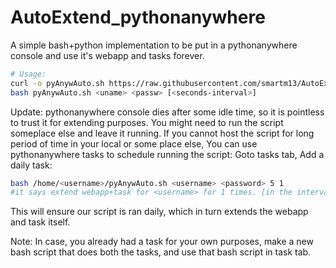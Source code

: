 # AutoExtend_pythonanywhere
A simple bash+python implementation to be put in a pythonanywhere console and use it's webapp and tasks forever.

```sh
# Usage:
curl -o pyAnywAuto.sh https://raw.githubusercontent.com/smartm13/AutoExtend_pythonanywhere/master/pythonAnywhere_AutoRefresh.sh
bash pyAnywAuto.sh <uname> <passw> [<seconds-interval>]
```

Update:
pythonanywhere console dies after some idle time, so it is pointless to trust it for extending purposes.
You might need to run the script someplace else and leave it running.
If you cannot host the script for long period of time in your local or some place else,
You can use pythonanywhere tasks to schedule running the script:
Goto tasks tab,
Add a daily task:
```sh
bash /home/<username>/pyAnywAuto.sh <username> <password> 5 1
#it says extend webapp+task for <username> for 1 times. [in the interval of 5secs-pointless] 
```
This will ensure our script is ran daily, which in turn extends the webapp and task itself.

Note: In case, you already had a task for your own purposes, make a new bash script that does both the tasks, and use that bash script in task tab.

